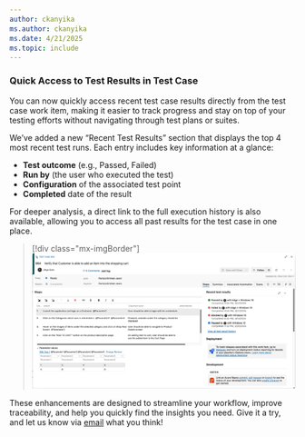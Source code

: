 ```yaml
---
author: ckanyika
ms.author: ckanyika
ms.date: 4/21/2025
ms.topic: include
---
```


### Quick Access to Test Results in Test Case 

You can now quickly access recent test case results directly from the test case work item, making it easier to track progress and stay on top of your testing efforts without navigating through test plans or suites.

We’ve added a new “Recent Test Results” section that displays the top 4 most recent test runs. Each entry includes key information at a glance:
* **Test outcome** (e.g., Passed, Failed) 
* **Run by** (the user who executed the test) 
* **Configuration** of the associated test point 
* **Completed** date of the result 

For deeper analysis, a direct link to the full execution history is also available, allowing you to access all past results for the test case in one place. 

> [!div class="mx-imgBorder"]
> [![Screenshot of recent test results.](../../media/255-testplans-01.png "Screenshot of recent test results")](../../media/255-testplans-01.png#lightbox)

These enhancements are designed to streamline your workflow, improve traceability, and help you quickly find the insights you need. Give it a try, and let us know via [email](mailto:adocustomerfeedback@service.microsoft.com) what you think!